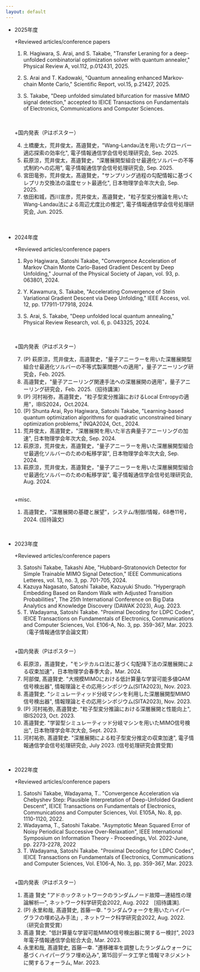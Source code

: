 ```yaml
---
layout: default
---
```

- 2025年度

  +Reviewed articles/conference papers

  1. R. Hagiwara, S. Arai, and S. Takabe, "Transfer Leraning for a deep-unfolded combinatorial optimization solver with quantum annealer," Physical Review A, vol.112, p.012431, 2025.

  2. S. Arai and T. Kadowaki, "Quantum annealing enhanced Markov-chain Monte Carlo," Scientific Report, vol.15, p.21427, 2025.

  3. S. Takabe, "Deep unfolded simulated bifurcation for massive MIMO signal detection," accepted to IEICE Transactions on Fundamentals of Electronics, Communications and Computer Sciences.

  <br>

  +国内発表（Pはポスター）

  4. 土橋慶太，荒井俊太，髙邉賢史，"Wang-Landau法を用いたグローバー適応探索の効率化", 電子情報通信学会信号処理研究会, Sep. 2025.
  3. 萩原涼，荒井俊太，髙邉賢史，"深層展開型組合せ最適化ソルバーの不等式制約への応用", 電子情報通信学会信号処理研究会, Sep. 2025.　
  2. 宮田竜弥，荒井俊太，髙邉賢史，"サンプリング過程の勾配情報に基づくレプリカ交換法の温度セット最適化", 日本物理学会年次大会, Sep. 2025.
  1. 依田和城，西川宣彦，荒井俊太，髙邉賢史，"粒子型変分推論を用いたWang-Landau法による周辺尤度比の推定", 電子情報通信学会信号処理研究会, Jun. 2025.

　
<br>

- 2024年度

  +Reviewed articles/conference papers

  1. Ryo Hagiwara, Satoshi Takabe, "Convergence Acceleration of Markov Chain Monte Carlo-Based Gradient Descent by Deep Unfolding," Journal of the Physical Society of Japan, vol. 93, p. 063801, 2024.

  2. Y. Kawamura, S. Takabe, "Accelerating Convergence of Stein Variational Gradient Descent via Deep Unfolding," IEEE Access, vol. 12, pp. 177911-177918, 2024.

  3. S. Arai, S. Takabe, "Deep unfolded local quantum annealing," Physical Review Research, vol. 6, p. 043325, 2024.

  <br>

  +国内発表（Pはポスター）

  7. (P) 萩原涼，荒井俊太，高邉賢史，"量子アニーラーを用いた深層展開型組合せ最適化ソルバーの不等式製薬問題への適用"，量子アニーリング研究会，Feb. 2025.
  6. 高邉賢史，"量子アニーリング関連手法への深層展開の適用"，量子アニーリング研究会，Feb. 2025.（招待講演）
  5. (P) 河村裕弥，髙邉賢史，"粒子型変分推論におけるLocal Entropyの適用"，IBIS2024，Oct.2024.
  4. (P) Shunta Arai, Ryo Hagiwara, Satoshi Takabe, "Learning-based quantum optimization algorithms for quadratic unconstrained binary optimization problems," INQA2024, Oct., 2024.
  3. 荒井俊太，髙邉賢史，"深層展開を用いた半古典量子アニーリングの加速", 日本物理学会年次大会, Sep. 2024.
  2. 萩原涼，荒井俊太，髙邉賢史，"量子アニーラーを用いた深層展開型組合せ最適化ソルバーのための転移学習", 日本物理学会年次大会, Sep. 2024.
  1. 萩原涼，荒井俊太，髙邉賢史，"量子アニーラーを用いた深層展開型組合せ最適化ソルバーのための転移学習", 電子情報通信学会信号処理研究会, Aug. 2024.

  <br>

  +misc.

  1. 高邉賢史，"深層展開の基礎と展望"，システム/制御/情報，68巻11号，2024. (招待論文)


<br>

- 2023年度

  +Reviewed articles/conference papers

  3. Satoshi Takabe, Takashi Abe, "Hubbard–Stratonovich Detector for Simple Trainable MIMO Signal Detection," IEEE Communications Letteres, vol. 13, no. 3, pp. 701-705, 2024.
  2. Kazuya Nagasato, Satoshi Takabe, Kazuyuki Shudo. "Hypergraph Embedding Based on Random Walk with Adjusted Transition Probabilities", The 25th International Conference on Big Data Analytics and Knowledge Discovery (DAWAK 2023), Aug. 2023.
  1. T. Wadayama, Satoshi Takabe. "Proximal Decoding for LDPC Codes", IEICE Transactions on Fundamentals of Electronics, Communications and Computer Sciences, Vol. E106-A, No. 3, pp. 359-367, Mar. 2023.（電子情報通信学会論文賞）

  <br>

  +国内発表（Pはポスター）

  6. 萩原涼，髙邉賢史，"モンテカルロ法に基づく勾配降下法の深層展開による収束加速"，日本物理学会春季大会，Mar. 2024.
  5. 阿部傑, 髙邉賢史. "大規模MIMOにおける低計算量な学習可能多値QAM信号検出器", 情報理論とその応用シンポジウム(SITA2023), Nov. 2023.
  4. 髙邉賢史. "シミュレーティッド分岐マシンを利用した深層展開型MIMO信号検出器", 情報理論とその応用シンポジウム(SITA2023), Nov. 2023.
  3. (P) 河村祐弥, 髙邉賢史. "粒子型変分推論における深層展開と性能向上", IBIS2023, Oct. 2023.
  2. 髙邉賢史. "学習型シミュレーティッド分岐マシンを用いたMIMO信号検出", 日本物理学会年次大会, Sept. 2023.
  1. 河村祐弥, 髙邉賢史. "深層展開による粒子型変分推定の収束加速", 電子情報通信学会信号処理研究会, July 2023. (信号処理研究会賞受賞)

<br>

- 2022年度

  +Reviewed articles/conference papers

  1. Satoshi Takabe, Wadayama, T.. "Convergence Acceleration via Chebyshev Step: Plausible Interpretation of Deep-Unfolded Gradient Descent", IEICE Transactions on Fundamentals of Electronics, Communications and Computer Sciences, Vol. E105A, No. 8, pp. 1110-1120, 2022.
  2. Wadayama, T., Satoshi Takabe. "Asymptotic Mean Squared Error of Noisy Periodical Successive Over-Relaxation", IEEE International Symposium on Information Theory - Proceedings, Vol. 2022-June, pp. 2273-2278, 2022
  3. T. Wadayama, Satoshi Takabe. "Proximal Decoding for LDPC Codes", IEICE Transactions on Fundamentals of Electronics, Communications and Computer Sciences, Vol. E106-A, No. 3, pp. 359-367, Mar. 2023.

  <br>

  +国内発表（Pはポスター）

  1. 髙邉 賢史 "アドホックネットワークのランダムノード故障―連結性の理論解析―", ネットワーク科学研究会2022, Aug. 2022　[招待講演].
  2. (P) 永里和哉, 髙邉賢史, 首藤一幸. "ランダムウォークを用いたハイパーグラフの埋め込み手法」, ネットワーク科学研究会2022, Aug. 2022.（研究会賞受賞）
  3. 髙邉 賢史. "低計算量な学習可能MIMO信号検出器に関する一検討", 2023年電子情報通信学会総合大会, Mar. 2023.
  4. 永里和哉, 髙邉賢史, 首藤一幸. "遷移確率を調整したランダムウォークに基づくハイパーグラフ埋め込み", 第15回データ工学と情報マネジメントに関するフォーラム, Mar. 2023.
